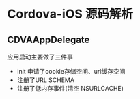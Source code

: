 # Cordova-iOS 源码解析

## CDVAAppDelegate

应用启动主要做了三件事

- init 申请了cookie存储空间、url缓存空间
- 注册了URL SCHEMA
- 注册了低内存事件(清空 NSURLCACHE)